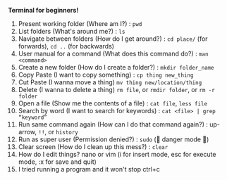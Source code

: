**Terminal for beginners!**

1. Present working folder (Where am I?) : `pwd` 
2. List folders (What's around me?) : `ls`
3. Navigate between folders (How do I get around?) : `cd place/` (for forwards), `cd ..` (for backwards)
4. User manual for a command (What does this command do?) : `man <command>`
5. Create a new folder (How do I create a folder?) : `mkdir folder_name`
6. Copy Paste (I want to copy something) : `cp thing new_thing`
7. Cut Paste (I wanna move a thing) `mv thing new/location/thing`
8. Delete (I wanna to delete a thing) `rm file`, or `rmdir folder`, or `rm -r folder`
9. Open a file (Show me the contents of a file) : `cat file`, `less file`
10. Search by word (I want to search for keywords) : `cat <file> | grep “keyword”`
11. Run same command again (How can I do that command again?) : up-arrow, `!!`, or `history`
12. Run as super user (Permission denied?) : `sudo` (🚨 danger mode 🚨)
13. Clear screen (How do I clean up this mess?) : `clear`
14. How do I edit things? nano or vim (i for insert mode, esc for execute mode, :x for save and quit)
15. I tried running a program and it won't stop ctrl+c
